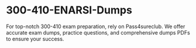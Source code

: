 # 300-410-ENARSI-Dumps
For top-notch 300-410 exam preparation, rely on Pass4sureclub. We offer accurate exam dumps, practice questions, and comprehensive dumps PDFs to ensure your success. 
